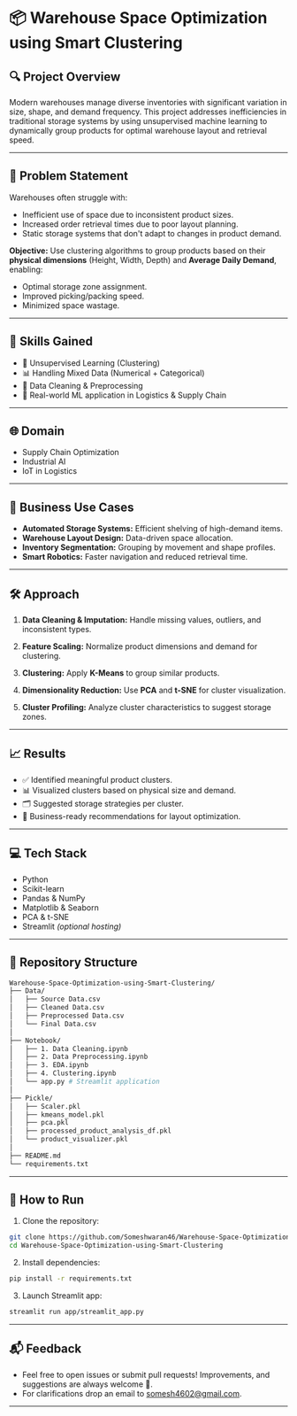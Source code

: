 
# 📦 Warehouse Space Optimization using Smart Clustering

## 🔍 Project Overview

Modern warehouses manage diverse inventories with significant variation in size, shape, and demand frequency. This project addresses inefficiencies in traditional storage systems by using unsupervised machine learning to dynamically group products for optimal warehouse layout and retrieval speed.

---

## 🎯 Problem Statement

Warehouses often struggle with:

* Inefficient use of space due to inconsistent product sizes.
* Increased order retrieval times due to poor layout planning.
* Static storage systems that don't adapt to changes in product demand.

**Objective:**
Use clustering algorithms to group products based on their **physical dimensions** (Height, Width, Depth) and **Average Daily Demand**, enabling:

* Optimal storage zone assignment.
* Improved picking/packing speed.
* Minimized space wastage.

---

## 🧠 Skills Gained

* 🧩 Unsupervised Learning (Clustering)
* 📊 Handling Mixed Data (Numerical + Categorical)
* 🧼 Data Cleaning & Preprocessing
* 🚚 Real-world ML application in Logistics & Supply Chain

---

## 🌐 Domain

* Supply Chain Optimization
* Industrial AI
* IoT in Logistics

---

## 🧰 Business Use Cases

* **Automated Storage Systems:** Efficient shelving of high-demand items.
* **Warehouse Layout Design:** Data-driven space allocation.
* **Inventory Segmentation:** Grouping by movement and shape profiles.
* **Smart Robotics:** Faster navigation and reduced retrieval time.

---

## 🛠️ Approach

1. **Data Cleaning & Imputation:**
   Handle missing values, outliers, and inconsistent types.

2. **Feature Scaling:**
   Normalize product dimensions and demand for clustering.

3. **Clustering:**
   Apply **K-Means** to group similar products.

4. **Dimensionality Reduction:**
   Use **PCA** and **t-SNE** for cluster visualization.

5. **Cluster Profiling:**
   Analyze cluster characteristics to suggest storage zones.

---

## 📈 Results

* ✅ Identified meaningful product clusters.
* 📊 Visualized clusters based on physical size and demand.
* 🗂️ Suggested storage strategies per cluster.
* 🚀 Business-ready recommendations for layout optimization.

---

## 💻 Tech Stack

* Python
* Scikit-learn
* Pandas & NumPy
* Matplotlib & Seaborn
* PCA & t-SNE
* Streamlit *(optional hosting)*

---

## 📂 Repository Structure

```bash
Warehouse-Space-Optimization-using-Smart-Clustering/
├── Data/
│   ├── Source Data.csv
│   ├── Cleaned Data.csv
│   ├── Preprocessed Data.csv
│   └── Final Data.csv
│
├── Notebook/
│   ├── 1. Data Cleaning.ipynb
│   ├── 2. Data Preprocessing.ipynb
│   ├── 3. EDA.ipynb
│   ├── 4. Clustering.ipynb
│   └── app.py # Streamlit application
│
├── Pickle/
│   ├── Scaler.pkl
│   ├── kmeans_model.pkl
│   ├── pca.pkl
│   ├── processed_product_analysis_df.pkl
│   └── product_visualizer.pkl
│                 
├── README.md
└── requirements.txt

```

---

## 🚀 How to Run

1. Clone the repository:

```bash
git clone https://github.com/Someshwaran46/Warehouse-Space-Optimization-using-Smart-Clustering.git
cd Warehouse-Space-Optimization-using-Smart-Clustering
```

2. Install dependencies:

```bash
pip install -r requirements.txt
```

3.  Launch Streamlit app:

```bash
streamlit run app/streamlit_app.py
```

---

## 📬 Feedback

- Feel free to open issues or submit pull requests! Improvements, and suggestions are always welcome 🙌.
- For clarifications drop an email to somesh4602@gmail.com.
---
